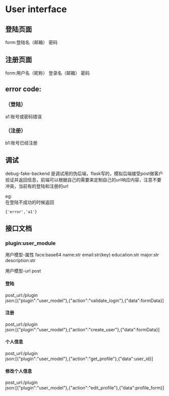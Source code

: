 # User interface
##  登陆页面  
form:登陆名（邮箱）  密码  
##  注册页面  
form:用户名（昵称） 登录名（邮箱） 密码

## error code:
### （登陆）
a1:账号或密码错误  
### （注册）
b1:账号已经注册  

## 调试
debug-fake-backend 是调试用的伪后端，flask写的，模拟后端接受post做客户验证并返回信息，前端可以根据自己的需要来定制自己的url响应内容，注意不要冲突，当前有的登陆和注册的url  
  
eg:  
在登陆不成功的时候返回  
```
{'error','a1'}
```

## 接口文档
### plugin:user_module
用户模型-属性
face:base64
name:str
email:str(key)
education:str
major:str
description:str

用户模型-url post
#### 登陆  
post_url:/plugin  
json:[{"plugin":"user_model"},{"action":"validate_login"},{"data":formData}]
#### 注册  
post_url:/plugin  
json:[{"plugin":"user_model"},{"action":"create_user"},{"data":formData}]
#### 个人信息  
post_url:/plugin  
json:[{"plugin":"user_model"},{"action":"get_profile"},{"data":user_id}]  
#### 修改个人信息  
post_url:/plugin  
json:[{"plugin":"user_model"},{"action":"edit_profile"},{"data":profile_form}]  

